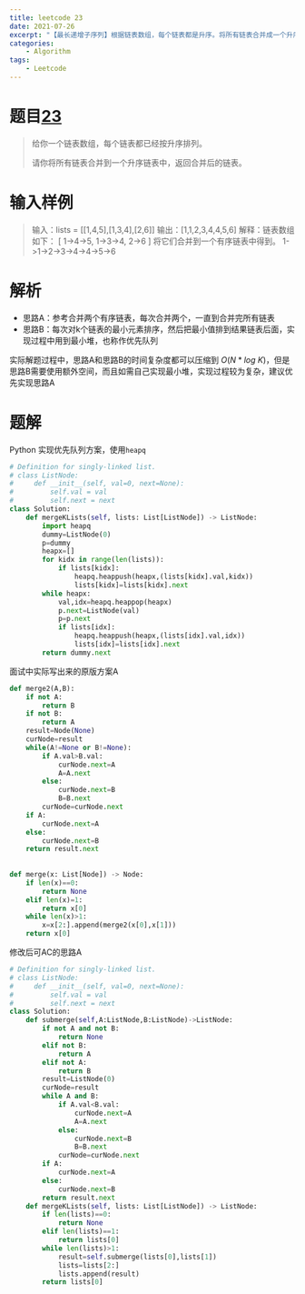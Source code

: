 ```yaml
---
title: leetcode 23
date: 2021-07-26
excerpt: "【最长递增子序列】根据链表数组，每个链表都是升序。将所有链表合并成一个升序列表..."
categories: 
    - Algorithm
tags: 
    - Leetcode
---
```




# 题目[23](https://leetcode-cn.com/problems/merge-k-sorted-lists/)

> 给你一个链表数组，每个链表都已经按升序排列。
>
> 请你将所有链表合并到一个升序链表中，返回合并后的链表。

# 输入样例

> 输入：lists = [[1,4,5],[1,3,4],[2,6]]
> 输出：[1,1,2,3,4,4,5,6]
> 解释：链表数组如下：
> [
>   1->4->5,
>   1->3->4,
>   2->6
> ]
> 将它们合并到一个有序链表中得到。
> 1->1->2->3->4->4->5->6

# 解析

- 思路A：参考合并两个有序链表，每次合并两个，一直到合并完所有链表
- 思路B：每次对k个链表的最小元素排序，然后把最小值排到结果链表后面，实现过程中用到最小堆，也称作优先队列

实际解题过程中，思路A和思路B的时间复杂度都可以压缩到 $O(N*log\ K)$，但是思路B需要使用额外空间，而且如需自己实现最小堆，实现过程较为复杂，建议优先实现思路A

# 题解

Python 实现优先队列方案，使用`heapq`

```python
# Definition for singly-linked list.
# class ListNode:
#     def __init__(self, val=0, next=None):
#         self.val = val
#         self.next = next
class Solution:
    def mergeKLists(self, lists: List[ListNode]) -> ListNode:
        import heapq
        dummy=ListNode(0)
        p=dummy
        heapx=[]
        for kidx in range(len(lists)):
            if lists[kidx]:
                heapq.heappush(heapx,(lists[kidx].val,kidx))
                lists[kidx]=lists[kidx].next
        while heapx:
            val,idx=heapq.heappop(heapx)
            p.next=ListNode(val)
            p=p.next
            if lists[idx]:
                heapq.heappush(heapx,(lists[idx].val,idx))
                lists[idx]=lists[idx].next
        return dummy.next
```

面试中实际写出来的原版方案A

```python
def merge2(A,B):
    if not A:
        return B
   	if not B:
        return A
    result=Node(None)
    curNode=result
    while(A!=None or B!=None):
        if A.val>B.val:
        	curNode.next=A
            A=A.next
        else:
            curNode.next=B
            B=B.next
        curNode=curNode.next
    if A:
        curNode.next=A
    else:
        curNode.next=B
    return result.next
   
        
def merge(x: List[Node]) -> Node:
    if len(x)==0:
        return None
    elif len(x)=1:
        return x[0]
    while len(x)>1:
		x=x[2:].append(merge2(x[0],x[1])) 	
	return x[0]
```

修改后可AC的思路A

```python
# Definition for singly-linked list.
# class ListNode:
#     def __init__(self, val=0, next=None):
#         self.val = val
#         self.next = next
class Solution:
    def submerge(self,A:ListNode,B:ListNode)->ListNode:
        if not A and not B:
            return None
        elif not B:
            return A
        elif not A:
            return B
        result=ListNode(0)
        curNode=result
        while A and B:
            if A.val<B.val:
                curNode.next=A
                A=A.next
            else:
                curNode.next=B
                B=B.next
            curNode=curNode.next
        if A:
            curNode.next=A
        else:
            curNode.next=B
        return result.next     
    def mergeKLists(self, lists: List[ListNode]) -> ListNode:
        if len(lists)==0:
            return None
        elif len(lists)==1:
            return lists[0]
        while len(lists)>1:
            result=self.submerge(lists[0],lists[1])
            lists=lists[2:]
            lists.append(result)
        return lists[0]
```


